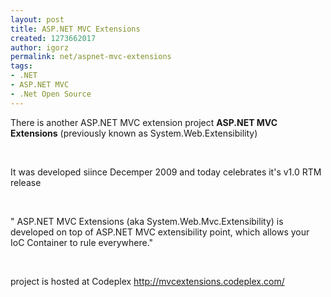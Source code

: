 ```yaml
---
layout: post
title: ASP.NET MVC Extensions
created: 1273662017
author: igorz
permalink: net/aspnet-mvc-extensions
tags:
- .NET
- ASP.NET MVC
- .Net Open Source
---
```

<p>There is another ASP.NET MVC extension project <strong>ASP.NET MVC Extensions</strong> (previously known as System.Web.Extensibility)</p>
<p>&nbsp;</p>
<p>It was developed siince Decemper 2009 and today celebrates it's v1.0 RTM release</p>
<p>&nbsp;</p>
<p>&quot; ASP.NET MVC Extensions (aka System.Web.Mvc.Extensibility) is developed  on top of ASP.NET MVC extensibility point, which allows your IoC  Container to rule everywhere.&quot;</p>
<p>&nbsp;</p>
<p>project is hosted at Codeplex <a href="http://mvcextensions.codeplex.com/">http://mvcextensions.codeplex.com/</a></p>
